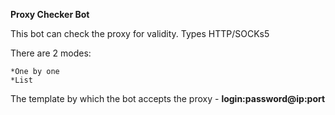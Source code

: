 __Proxy Checker Bot__

This bot can check the proxy for validity. Types HTTP/SOCKs5

There are 2 modes:

	*One by one
	*List

The template by which the bot accepts the proxy -  __login:password@ip:port__